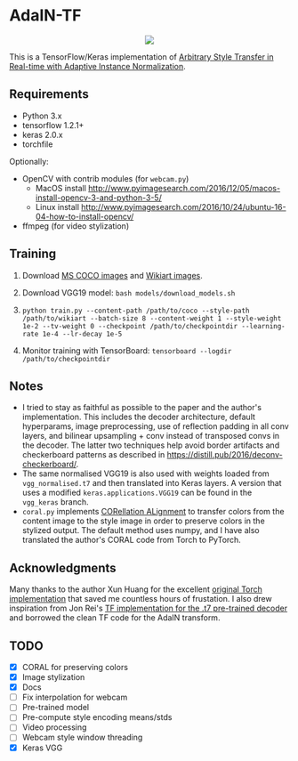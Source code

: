 # AdaIN-TF

<p align='center'>
	<img src='examples/gilbert.gif'>
</p>

This is a TensorFlow/Keras implementation of [Arbitrary Style Transfer in Real-time with Adaptive Instance Normalization](https://arxiv.org/abs/1703.06868).


## Requirements

* Python 3.x
* tensorflow 1.2.1+
* keras 2.0.x
* torchfile 

Optionally:

* OpenCV with contrib modules (for `webcam.py`)
  * MacOS install http://www.pyimagesearch.com/2016/12/05/macos-install-opencv-3-and-python-3-5/
  * Linux install http://www.pyimagesearch.com/2016/10/24/ubuntu-16-04-how-to-install-opencv/
* ffmpeg (for video stylization)

## Training

1. Download [MS COCO images](http://mscoco.org/dataset/#download) and [Wikiart images](https://www.kaggle.com/c/painter-by-numbers).

2. Download VGG19 model: `bash models/download_models.sh`

3. `python train.py --content-path /path/to/coco --style-path /path/to/wikiart --batch-size 8 --content-weight 1 --style-weight 1e-2 --tv-weight 0 --checkpoint /path/to/checkpointdir --learning-rate 1e-4 --lr-decay 1e-5`

3. Monitor training with TensorBoard: `tensorboard --logdir /path/to/checkpointdir`

## Notes

* I tried to stay as faithful as possible to the paper and the author's implementation. This includes the decoder architecture, default hyperparams, image preprocessing, use of reflection padding in all conv layers, and bilinear upsampling + conv instead of transposed convs in the decoder. The latter two techniques help avoid border artifacts and checkerboard patterns as described in https://distill.pub/2016/deconv-checkerboard/.
* The same normalised VGG19 is also used with weights loaded from `vgg_normalised.t7` and then translated into Keras layers.  A version that uses a modified `keras.applications.VGG19` can be found in the `vgg_keras` branch.
* `coral.py` implements [CORellation ALignment](https://arxiv.org/abs/1612.01939) to transfer colors from the content image to the style image in order to preserve colors in the stylized output. The default method uses numpy, and I have also translated the author's CORAL code from Torch to PyTorch.

## Acknowledgments

Many thanks to the author Xun Huang for the excellent [original Torch implementation](https://github.com/xunhuang1995/AdaIN-style) that saved me countless hours of frustation. I also drew inspiration from Jon Rei's [TF implementation for the .t7 pre-trained decoder](https://github.com/jonrei/tf-AdaIN) and borrowed the clean TF code for the AdaIN transform.


## TODO

- [x] CORAL for preserving colors
- [x] Image stylization
- [x] Docs
- [ ] Fix interpolation for webcam
- [ ] Pre-trained model
- [ ] Pre-compute style encoding means/stds
- [ ] Video processing
- [ ] Webcam style window threading
- [x] Keras VGG
